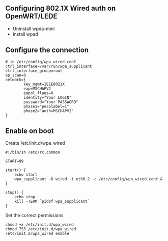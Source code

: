 Configuring 802.1X Wired auth on OpenWRT/LEDE
---------------------------------------------

- Uninstall wpda-mini
- install wpad

Configure the connection
------------------------
````
# in /etc/config/wpa_wired.conf
ctrl_interface=/var/run/wpa_supplicant
ctrl_interface_group=root
ap_scan=0
network={
        key_mgmt=IEEE8021X
        eap=MSCHAPV2
        eapol_flags=0
        identity="Your LOGIN"
        password="Your PASSWORD"
        phase1="peaplabel=1"
        phase2="auth=MSCHAPV2"
}
````

Enable on boot
--------------

Create /etc/init.d/wpa_wired
````
#!/bin/sh /etc/rc.common

START=99

start() {
    echo start
    wpa_supplicant -D wired -i eth0.2 -c /etc/config/wpa_wired.conf &
}

stop() {
    echo stop
    kill -TERM `pidof wpa_supplicant`
}
````

Set the correct permissions
````
chmod +x /etc/init.d/wpa_wired
chmod 755 /etc/init.d/wpa_wired
/etc/init.d/wpa_wired enable 
````
